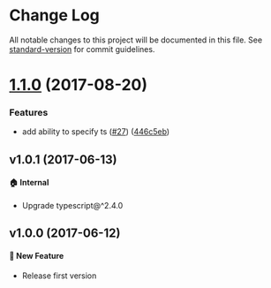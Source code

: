 # Change Log

All notable changes to this project will be documented in this file. See [standard-version](https://github.com/conventional-changelog/standard-version) for commit guidelines.

<a name="1.1.0"></a>
# [1.1.0](https://github.com/ikatyang/ts-comment/compare/v1.0.1...v1.1.0) (2017-08-20)


### Features

* add ability to specify ts ([#27](https://github.com/ikatyang/ts-comment/issues/27)) ([446c5eb](https://github.com/ikatyang/ts-comment/commit/446c5eb))



## v1.0.1 (2017-06-13)

#### 🏠 Internal
- Upgrade typescript@^2.4.0

## v1.0.0 (2017-06-12)

#### 🚀 New Feature
- Release first version
